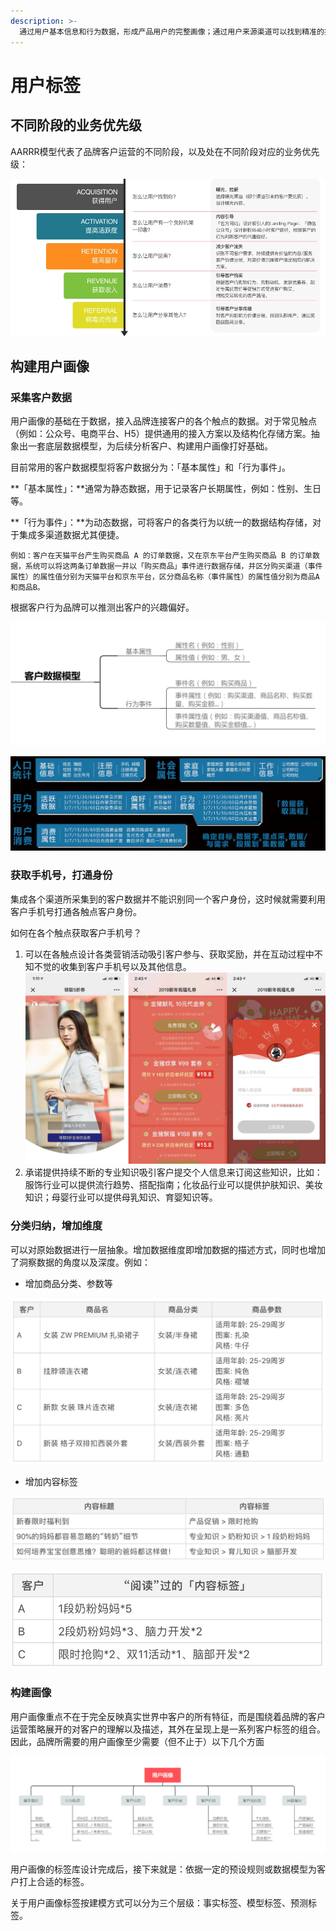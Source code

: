 ```yaml
---
description: >-
  通过用户基本信息和行为数据，形成产品用户的完整画像；通过用户来源渠道可以找到精准的投放渠道；通过人群的聚散分布范围，可以快速圈定异业合作伙伴，对获客有实际的指导意义，找到更多类似画像的外部用户
---
```


# 用户标签

## 不同阶段的业务优先级

AARRR模型代表了品牌客户运营的不同阶段，以及处在不同阶段对应的业务优先级：

![](../.gitbook/assets/image%20%2826%29.png)

## 构建用户画像

### 采集客户数据

用户画像的基础在于数据，接入品牌连接客户的各个触点的数据。对于常见触点（例如：公众号、电商平台、H5）提供通用的接入方案以及结构化存储方案。抽象出一套底层数据模型，为后续分析客户、构建用户画像打好基础。

目前常用的客户数据模型将客户数据分为：「基本属性」和「行为事件」。

**「基本属性」：**通常为静态数据，用于记录客户长期属性，例如：性别、生日等。

**「行为事件」：**为动态数据，可将客户的各类行为以统一的数据结构存储，对于集成多渠道数据尤其便捷。

`例如：客户在天猫平台产生购买商品 A 的订单数据，又在京东平台产生购买商品 B 的订单数据，系统可以将这两条订单数据一并以「购买商品」事件进行数据存储，并区分购买渠道（事件属性）的属性值分别为天猫平台和京东平台，区分商品名称（事件属性）的属性值分别为商品A和商品B。`

根据客户行为品牌可以推测出客户的兴趣偏好。

![](../.gitbook/assets/image%20%282%29.png)

![&#x8FD0;&#x8425;&#x7814;&#x7A76;&#x793E; &#x300A;&#x8FD0;&#x8425;&#x6280;&#x80FD;&#x5730;&#x56FE;2.0&#x300B;](../.gitbook/assets/image%20%2830%29.png)

### 获取手机号，打通身份

集成各个渠道所采集到的客户数据并不能识别同一个客户身份，这时候就需要利用客户手机号打通各触点客户身份。

如何在各个触点获取客户手机号？

1. 可以在各触点设计各类营销活动吸引客户参与、获取奖励，并在互动过程中不知不觉的收集到客户手机号以及其他信息。 ![](../.gitbook/assets/image%20%281%29.png) 
2. 承诺提供持续不断的专业知识吸引客户提交个人信息来订阅这些知识，比如：服饰行业可以提供流行趋势、搭配指南；化妆品行业可以提供护肤知识、美妆知识；母婴行业可以提供母乳知识、育婴知识等。

### 分类归纳，增加维度

可以对原始数据进行一层抽象。增加数据维度即增加数据的描述方式，同时也增加了洞察数据的角度以及深度。例如：

* 增加商品分类、参数等

![](../.gitbook/assets/image%20%285%29.png)

* 增加内容标签

![](../.gitbook/assets/image%20%2822%29.png)

![](../.gitbook/assets/image%20%287%29.png)

### 构建画像

用户画像重点不在于完全反映真实世界中客户的所有特征，而是围绕着品牌的客户运营策略展开的对客户的理解以及描述，其外在呈现上是一系列客户标签的组合。因此，品牌所需要的用户画像至少需要（但不止于）以下几个方面

![](../.gitbook/assets/image%20%289%29.png)

用户画像的标签库设计完成后，接下来就是：依据一定的预设规则或数据模型为客户打上合适的标签。

关于用户画像标签按建模方式可以分为三个层级：事实标签、模型标签、预测标签。



